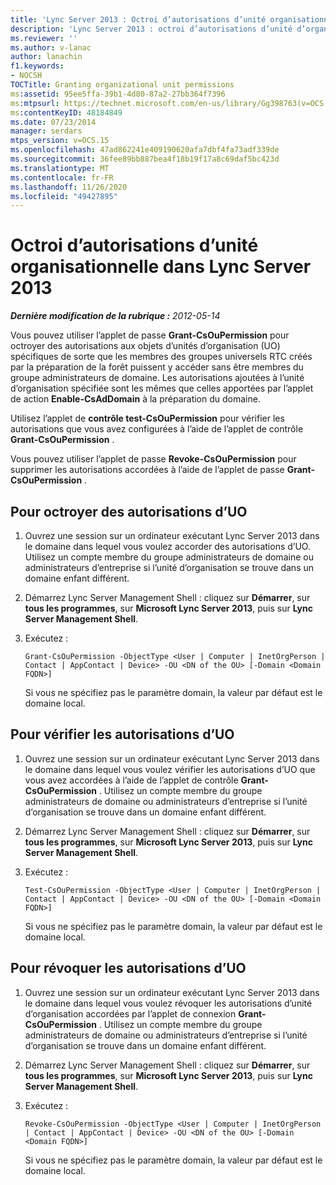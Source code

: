 ```yaml
---
title: 'Lync Server 2013 : Octroi d’autorisations d’unité organisationnelle'
description: 'Lync Server 2013 : octroi d’autorisations d’unité d’organisation.'
ms.reviewer: ''
ms.author: v-lanac
author: lanachin
f1.keywords:
- NOCSH
TOCTitle: Granting organizational unit permissions
ms:assetid: 95ee5ffa-39b1-4d80-87a2-27bb364f7396
ms:mtpsurl: https://technet.microsoft.com/en-us/library/Gg398763(v=OCS.15)
ms:contentKeyID: 48184849
ms.date: 07/23/2014
manager: serdars
mtps_version: v=OCS.15
ms.openlocfilehash: 47ad862241e409190620afa7dbf4fa73adf339de
ms.sourcegitcommit: 36fee89bb887bea4f18b19f17a8c69daf5bc423d
ms.translationtype: MT
ms.contentlocale: fr-FR
ms.lasthandoff: 11/26/2020
ms.locfileid: "49427895"
---
```

# <a name="granting-organizational-unit-permissions-in-lync-server-2013"></a>Octroi d’autorisations d’unité organisationnelle dans Lync Server 2013

<div data-xmlns="http://www.w3.org/1999/xhtml">

<div class="topic" data-xmlns="http://www.w3.org/1999/xhtml" data-msxsl="urn:schemas-microsoft-com:xslt" data-cs="https://msdn.microsoft.com/">

<div data-asp="https://msdn2.microsoft.com/asp">



</div>

<div id="mainSection">

<div id="mainBody">

<span> </span>

_**Dernière modification de la rubrique :** 2012-05-14_

Vous pouvez utiliser l’applet de passe **Grant-CsOuPermission** pour octroyer des autorisations aux objets d’unités d’organisation (UO) spécifiques de sorte que les membres des groupes universels RTC créés par la préparation de la forêt puissent y accéder sans être membres du groupe administrateurs de domaine. Les autorisations ajoutées à l’unité d’organisation spécifiée sont les mêmes que celles apportées par l’applet de action **Enable-CsAdDomain** à la préparation du domaine.

Utilisez l’applet de **contrôle test-CsOuPermission** pour vérifier les autorisations que vous avez configurées à l’aide de l’applet de contrôle **Grant-CsOuPermission** .

Vous pouvez utiliser l’applet de passe **Revoke-CsOuPermission** pour supprimer les autorisations accordées à l’aide de l’applet de passe **Grant-CsOuPermission** .

<div>

## <a name="to-grant-ou-permissions"></a>Pour octroyer des autorisations d’UO

1.  Ouvrez une session sur un ordinateur exécutant Lync Server 2013 dans le domaine dans lequel vous voulez accorder des autorisations d’UO. Utilisez un compte membre du groupe administrateurs de domaine ou administrateurs d’entreprise si l’unité d’organisation se trouve dans un domaine enfant différent.

2.  Démarrez Lync Server Management Shell : cliquez sur **Démarrer**, sur **tous les programmes**, sur **Microsoft Lync Server 2013**, puis sur **Lync Server Management Shell**.

3.  Exécutez :
    
        Grant-CsOuPermission -ObjectType <User | Computer | InetOrgPerson | Contact | AppContact | Device> -OU <DN of the OU> [-Domain <Domain FQDN>]
    
    Si vous ne spécifiez pas le paramètre domain, la valeur par défaut est le domaine local.

</div>

<div>

## <a name="to-verify-ou-permissions"></a>Pour vérifier les autorisations d’UO

1.  Ouvrez une session sur un ordinateur exécutant Lync Server 2013 dans le domaine dans lequel vous voulez vérifier les autorisations d’UO que vous avez accordées à l’aide de l’applet de contrôle **Grant-CsOuPermission** . Utilisez un compte membre du groupe administrateurs de domaine ou administrateurs d’entreprise si l’unité d’organisation se trouve dans un domaine enfant différent.

2.  Démarrez Lync Server Management Shell : cliquez sur **Démarrer**, sur **tous les programmes**, sur **Microsoft Lync Server 2013**, puis sur **Lync Server Management Shell**.

3.  Exécutez :
    
        Test-CsOuPermission -ObjectType <User | Computer | InetOrgPerson | Contact | AppContact | Device> -OU <DN of the OU> [-Domain <Domain FQDN>]
    
    Si vous ne spécifiez pas le paramètre domain, la valeur par défaut est le domaine local.

</div>

<div>

## <a name="to-revoke-ou-permissions"></a>Pour révoquer les autorisations d’UO

1.  Ouvrez une session sur un ordinateur exécutant Lync Server 2013 dans le domaine dans lequel vous voulez révoquer les autorisations d’unité d’organisation accordées par l’applet de connexion **Grant-CsOuPermission** . Utilisez un compte membre du groupe administrateurs de domaine ou administrateurs d’entreprise si l’unité d’organisation se trouve dans un domaine enfant différent.

2.  Démarrez Lync Server Management Shell : cliquez sur **Démarrer**, sur **tous les programmes**, sur **Microsoft Lync Server 2013**, puis sur **Lync Server Management Shell**.

3.  Exécutez :
    
        Revoke-CsOuPermission -ObjectType <User | Computer | InetOrgPerson | Contact | AppContact | Device> -OU <DN of the OU> [-Domain <Domain FQDN>]
    
    Si vous ne spécifiez pas le paramètre domain, la valeur par défaut est le domaine local.

</div>

</div>

<span> </span>

</div>

</div>

</div>

